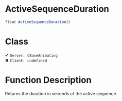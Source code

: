 # ActiveSequenceDuration
```js
float ActiveSequenceDuration()
```
# Class
✔ `Server: CBaseAnimating`  
✖ `Client: undefined`  

# Function Description
Returns the duration in seconds of the active sequence.
